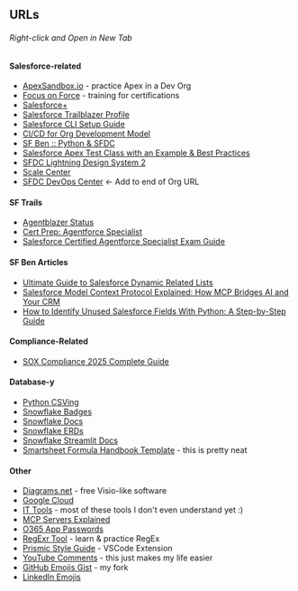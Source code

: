 ## URLs
###### Right-click and Open in New Tab

#### Salesforce-related
- [ApexSandbox.io](https://www.apexsandbox.io/) - practice Apex in a Dev Org
- [Focus on Force](https://focusonforce.com/) - training for certifications
- [Salesforce+](https://www.salesforce.com/plus/)
- [Salesforce Trailblazer Profile](https://www.salesforce.com/trailblazer/profile/)
- [Salesforce CLI Setup Guide](https://developer.salesforce.com/docs/atlas.en-us.sfdx_setup.meta/sfdx_setup/sfdx_setup_intro.htm)
- [CI/CD for Org Development Model](https://github.com/salto-io/salesforce-ci-cd-org-dev/tree/master)
- [SF Ben :: Python & SFDC](https://www.salesforceben.com/a-step-by-step-guide-to-salesforce-integration-with-python/)
- [Salesforce Apex Test Class with an Example & Best Practices](https://jayakrishnasfdc.wordpress.com/2021/01/02/salesforce-apex-test-class-with-an-example-annotations-best-practices-of-test-class/)
- [SFDC Lightning Design System 2](https://www.lightningdesignsystem.com/2e1ef8501/p/85bd85-lightning-design-system-2)
- [Scale Center](https://help.salesforce.com/s/articleView?id=xcloud.scale_center_overview.htm&type=5)
- [SFDC DevOps Center](/sf_devops/DevOpsCenter.app) <- Add to end of Org URL

#### SF Trails
- [Agentblazer Status](https://trailhead.salesforce.com/agentblazer)
- [Cert Prep: Agentforce Specialist](https://trailhead.salesforce.com/content/learn/modules/cert-prep-agentforce-specialist)
- [Salesforce Certified Agentforce Specialist Exam Guide](https://trailhead.salesforce.com/help?article=Salesforce-Certified-Agentforce-Specialist-Exam-Guide)

#### SF Ben Articles
- [Ultimate Guide to Salesforce Dynamic Related Lists](https://www.salesforceben.com/ultimate-guide-to-salesforce-dynamic-related-lists/?utm_source=linkedin&utm_medium=social&utm_content=413522124)
- [Salesforce Model Context Protocol Explained: How MCP Bridges AI and Your CRM](https://www.salesforceben.com/salesforce-model-context-protocol-explained-how-mcp-bridges-ai-and-your-crm/?utm_source=linkedin&utm_medium=social&utm_content=417051869)
- [How to Identify Unused Salesforce Fields With Python: A Step-by-Step Guide](https://www.salesforceben.com/how-to-identify-unused-salesforce-fields-with-python-a-step-by-step-guide/?utm_source=linkedin&utm_medium=social&utm_content=418098407)

#### Compliance-Related
- [SOX Compliance 2025 Complete Guide](https://auditboard.com/blog/sox-compliance)

#### Database-y
- [Python CSVing](https://docs.python.org/3/library/csv.html)
- [Snowflake Badges](https://ysa.snowflakeuniversity.com/)
- [Snowflake Docs](https://docs.snowflake.com/)
- [Snowflake ERDs](https://community.snowflake.com/s/article/How-To-Visualize-the-tables-relationship-in-Snowflake)
- [Snowflake Streamlit Docs](https://docs.streamlit.io/)
- [Smartsheet Formula Handbook Template](https://www.smartsheet.com/template-gallery/formula-handbook) - this is pretty neat

#### Other
- [Diagrams.net](https://app.diagrams.net/) - free Visio-like software
- [Google Cloud](https://console.cloud.google.com/)
- [IT Tools](https://it-tools.tech/) - most of these tools I don't even understand yet :)
- [MCP Servers Explained](https://cline.bot/blog/mcp-servers-explained-what-they-are-how-they-work-and-why-cline-is-revolutionizing-ai-tools)
- [O365 App Passwords](https://account.live.com/proofs/Manage/additional?mkt=en-us)
- [RegExr Tool](https://regexr.com/) - learn & practice RegEx
- [Prismic Style Guide](https://prismic.io/glossary/style-guide) - VSCode Extension
- [YouTube Comments](https://myactivity.google.com/page?hl=en&page=youtube_comments&pli=1) - this just makes my life easier
- [GitHub Emojis Gist](https://gist.github.com/MPMc-Git/e8a444b30845753c65aab41fd824fbd2) - my fork
- [LinkedIn Emojis](https://www.linkedin.com/pulse/emojis-linkedin-full-list-including-special-george-oliveira/)
